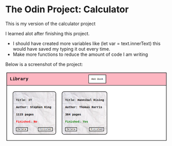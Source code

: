 # The Odin Project: Calculator
This is my version of the calculator project

I learned alot after finishing this project.
- I should have created more variables like (let var = text.innerText) this would have saved my typing it out every time.
- Make more functions to reduce the amount of code I am writing

Below is a screenshot of the project:

![Alt text](/img/screenshot.png?raw=true "Screenshot")
